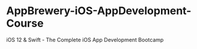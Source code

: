 # AppBrewery-iOS-AppDevelopment-Course
iOS 12 &amp; Swift - The Complete iOS App Development Bootcamp
